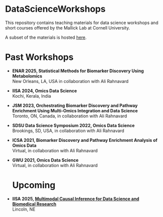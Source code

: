 # DataScienceWorkshops

This repository contains teaching materials for data science workshops and short courses offered by the Mallick Lab at Cornell University.

A subset of the materials is hosted [here](https://github.com/omicsEye/Workshop).

# Past Workshops 

- **ENAR 2025, Statistical Methods for Biomarker Discovery Using Metabolomics**  
  New Orleans, LA, USA in collaboration with Ali Rahnavard
  
- **IISA 2024, Omics Data Science**  
  Kochi, Kerala, India

- **JSM 2023, Orchestrating Biomarker Discovery and Pathway Enrichment Using Multi-Omics Integration and Data Science**  
  Toronto, ON, Canada, in collaboration with Ali Rahnavard

- **SDSU Data Science Symposium 2022, Omics Data Science**  
  Brookings, SD, USA, in collaboration with Ali Rahnavard

- **ICSA 2021, Biomarker Discovery and Pathway Enrichment Analysis of Omics Data**  
  Virtual, in collaboration with Ali Rahnavard

- **GWU 2021, Omics Data Science**  
  Virtual, in collaboration with Ali Rahnavard

  # Upcoming

- **IISA 2025, [Multimodal Causal Inference for Data Science and Biomedical Research](https://www.intindstat.org/conference2025/shortCourses)**  
  Lincoln, NE
